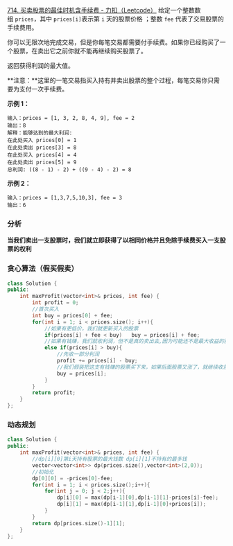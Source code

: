 [714. 买卖股票的最佳时机含手续费 - 力扣（Leetcode）](https://leetcode.cn/problems/best-time-to-buy-and-sell-stock-with-transaction-fee/)
给定一个整数数组 `prices`，其中 `prices[i]`表示第 `i` 天的股票价格 ；整数 `fee` 代表了交易股票的手续费用。

你可以无限次地完成交易，但是你每笔交易都需要付手续费。如果你已经购买了一个股票，在卖出它之前你就不能再继续购买股票了。

返回获得利润的最大值。

**注意：**这里的一笔交易指买入持有并卖出股票的整个过程，每笔交易你只需要为支付一次手续费。

**示例 1：**
```
输入：prices = [1, 3, 2, 8, 4, 9], fee = 2
输出：8
解释：能够达到的最大利润:  
在此处买入 prices[0] = 1
在此处卖出 prices[3] = 8
在此处买入 prices[4] = 4
在此处卖出 prices[5] = 9
总利润: ((8 - 1) - 2) + ((9 - 4) - 2) = 8
```

**示例 2：**
```
输入：prices = [1,3,7,5,10,3], fee = 3
输出：6
```
### 分析
**当我们卖出一支股票时，我们就立即获得了以相同价格并且免除手续费买入一支股票的权利**



### 贪心算法（假买假卖）
```c++
class Solution {
public:
    int maxProfit(vector<int>& prices, int fee) {
        int profit = 0;
        //首次买入
        int buy = prices[0] + fee; 
        for(int i = 1; i < prices.size(); i++){
            //如果有更低价，我们就更新买入的股票
            if(prices[i] + fee < buy)   buy = prices[i] + fee;
            //如果有钱赚，我们就收利润，但不是真的卖出去,因为可能还不是最大收益的那一天
            else if(prices[i] > buy){
	            //先收一部分利润
                profit += prices[i] - buy;
                //我们假装把这支有钱赚的股票买下来，如果后面股票又涨了，就继续收差价
                buy = prices[i];
            }
        }
        return profit;
    }
};
```

### 动态规划
```c++
class Solution {
public:
    int maxProfit(vector<int>& prices, int fee) {
        //dp[i][0]第i天持有股票的最大钱数 dp[i][1]不持有的最多钱
        vector<vector<int>> dp(prices.size(),vector<int>(2,0));
        //初始化
        dp[0][0] = -prices[0]-fee;
        for(int i = 1; i < prices.size();i++){
            for(int j = 0; j < 2;j++){
                dp[i][0] = max(dp[i-1][0],dp[i-1][1]-prices[i]-fee);
                dp[i][1] = max(dp[i-1][1],dp[i-1][0]+prices[i]);
            }
        }
        return dp[prices.size()-1][1];
    }
};
```